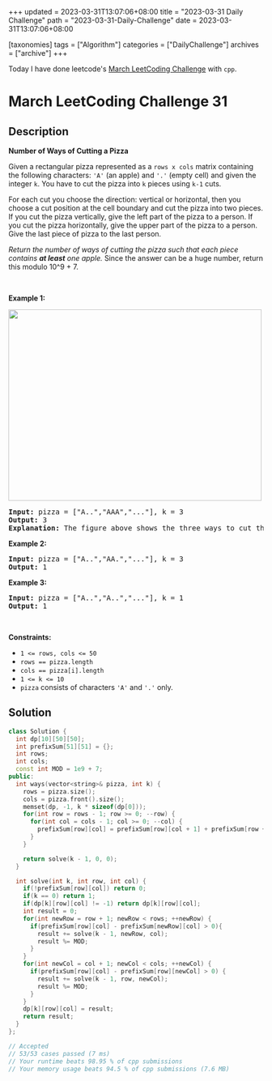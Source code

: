 +++
updated = 2023-03-31T13:07:06+08:00
title = "2023-03-31 Daily Challenge"
path = "2023-03-31-Daily-Challenge"
date = 2023-03-31T13:07:06+08:00

[taxonomies]
tags = ["Algorithm"]
categories = ["DailyChallenge"]
archives = ["archive"]
+++

Today I have done leetcode's [March LeetCoding Challenge](https://leetcode.com/problems/number-of-ways-of-cutting-a-pizza/) with `cpp`.

<!-- more -->

# March LeetCoding Challenge 31

## Description

**Number of Ways of Cutting a Pizza**

<p>Given a rectangular pizza represented as a <code>rows x cols</code>&nbsp;matrix containing the following characters: <code>&#39;A&#39;</code> (an apple) and <code>&#39;.&#39;</code> (empty cell) and given the integer <code>k</code>. You have to cut the pizza into <code>k</code> pieces using <code>k-1</code> cuts.&nbsp;</p>

<p>For each cut you choose the direction: vertical or horizontal, then you choose a cut position at the cell boundary and cut the pizza into two pieces. If you cut the pizza vertically, give the left part of the pizza to a person. If you cut the pizza horizontally, give the upper part of the pizza to a person. Give the last piece of pizza to the last person.</p>

<p><em>Return the number of ways of cutting the pizza such that each piece contains <strong>at least</strong> one apple.&nbsp;</em>Since the answer can be a huge number, return this modulo 10^9 + 7.</p>

<p>&nbsp;</p>
<p><strong class="example">Example 1:</strong></p>

<p><strong><img alt="" src="https://assets.leetcode.com/uploads/2020/04/23/ways_to_cut_apple_1.png" style="width: 500px; height: 378px;" /></strong></p>

<pre>
<strong>Input:</strong> pizza = [&quot;A..&quot;,&quot;AAA&quot;,&quot;...&quot;], k = 3
<strong>Output:</strong> 3 
<strong>Explanation:</strong> The figure above shows the three ways to cut the pizza. Note that pieces must contain at least one apple.
</pre>

<p><strong class="example">Example 2:</strong></p>

<pre>
<strong>Input:</strong> pizza = [&quot;A..&quot;,&quot;AA.&quot;,&quot;...&quot;], k = 3
<strong>Output:</strong> 1
</pre>

<p><strong class="example">Example 3:</strong></p>

<pre>
<strong>Input:</strong> pizza = [&quot;A..&quot;,&quot;A..&quot;,&quot;...&quot;], k = 1
<strong>Output:</strong> 1
</pre>

<p>&nbsp;</p>
<p><strong>Constraints:</strong></p>

<ul>
	<li><code>1 &lt;= rows, cols &lt;= 50</code></li>
	<li><code>rows ==&nbsp;pizza.length</code></li>
	<li><code>cols ==&nbsp;pizza[i].length</code></li>
	<li><code>1 &lt;= k &lt;= 10</code></li>
	<li><code>pizza</code> consists of characters <code>&#39;A&#39;</code>&nbsp;and <code>&#39;.&#39;</code> only.</li>
</ul>

## Solution

``` cpp
class Solution {
  int dp[10][50][50];
  int prefixSum[51][51] = {};
  int rows;
  int cols;
  const int MOD = 1e9 + 7;
public:
  int ways(vector<string>& pizza, int k) {
    rows = pizza.size();
    cols = pizza.front().size();
    memset(dp, -1, k * sizeof(dp[0]));
    for(int row = rows - 1; row >= 0; --row) {
      for(int col = cols - 1; col >= 0; --col) {
        prefixSum[row][col] = prefixSum[row][col + 1] + prefixSum[row + 1][col] - prefixSum[row + 1][col + 1] + (pizza[row][col] == 'A');
      }
    }

    return solve(k - 1, 0, 0);
  }

  int solve(int k, int row, int col) {
    if(!prefixSum[row][col]) return 0;
    if(k == 0) return 1;
    if(dp[k][row][col] != -1) return dp[k][row][col];
    int result = 0;
    for(int newRow = row + 1; newRow < rows; ++newRow) {
      if(prefixSum[row][col] - prefixSum[newRow][col] > 0){
        result += solve(k - 1, newRow, col);
        result %= MOD;
      }
    }
    for(int newCol = col + 1; newCol < cols; ++newCol) {
      if(prefixSum[row][col] - prefixSum[row][newCol] > 0) {
        result += solve(k - 1, row, newCol);
        result %= MOD;
      }
    }
    dp[k][row][col] = result;
    return result;
  }
};

// Accepted
// 53/53 cases passed (7 ms)
// Your runtime beats 98.95 % of cpp submissions
// Your memory usage beats 94.5 % of cpp submissions (7.6 MB)
```
